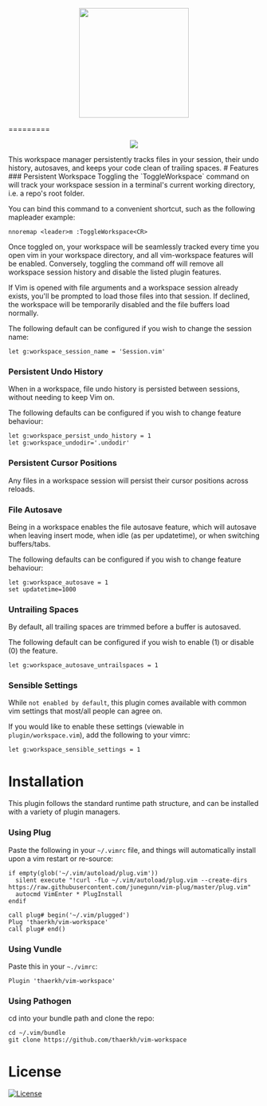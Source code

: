 <p align="center">
<img src="https://raw.githubusercontent.com/thaerkh/vim-workspace/master/wiki/screenshots/logo.jpg" height="220">
</p>
=========
<p align="center">
<img src="https://raw.githubusercontent.com/thaerkh/vim-workspace/master/wiki/screenshots/demo.gif" >
</p>
This workspace manager persistently tracks files in your session, their undo history, autosaves, and keeps your code clean of trailing spaces.
# Features
### Persistent Workspace
Toggling the `ToggleWorkspace` command on will track your workspace session in a terminal's current working directory, i.e. a repo's root folder.

You can bind this command to a convenient shortcut, such as the following mapleader example:
```
nnoremap <leader>m :ToggleWorkspace<CR>
```
Once toggled on, your workspace will be seamlessly tracked every time you open vim in your workspace directory, and all vim-workspace features will be enabled. Conversely, toggling the command off will remove all workspace session history and disable the listed plugin features.

If Vim is opened with file arguments and a workspace session already exists, you'll be prompted to load those files into that session. If declined, the workspace will be temporarily disabled and the file buffers load normally.

The following default can be configured if you wish to change the session name:
```
let g:workspace_session_name = 'Session.vim'
```
### Persistent Undo History

When in a workspace, file undo history is persisted between sessions, without needing to keep Vim on.

The following defaults can be configured if you wish to change feature behaviour:
```
let g:workspace_persist_undo_history = 1
let g:workspace_undodir='.undodir'
```
### Persistent Cursor Positions
Any files in a workspace session will persist their cursor positions across reloads.
### File Autosave
Being in a workspace enables the file autosave feature, which will autosave when leaving insert mode, when idle (as per updatetime), or when switching buffers/tabs.

The following defaults can be configured if you wish to change feature behaviour:
```
let g:workspace_autosave = 1
set updatetime=1000
```
### Untrailing Spaces
By default, all trailing spaces are trimmed before a buffer is autosaved.

The following default can be configured if you wish to enable (1) or disable (0) the feature.
```
let g:workspace_autosave_untrailspaces = 1
```
### Sensible Settings
While `not enabled by default`, this plugin comes available with common vim settings that most/all people can agree on.

If you would like to enable these settings (viewable in `plugin/workspace.vim`), add the following to your vimrc:
```
let g:workspace_sensible_settings = 1
```

# Installation
This plugin follows the standard runtime path structure, and can be installed with a variety of plugin managers.
### Using Plug
Paste the following in your `~/.vimrc` file, and things will automatically install upon a vim restart or re-source:
```
if empty(glob('~/.vim/autoload/plug.vim'))
  silent execute "!curl -fLo ~/.vim/autoload/plug.vim --create-dirs https://raw.githubusercontent.com/junegunn/vim-plug/master/plug.vim"
  autocmd VimEnter * PlugInstall
endif

call plug# begin('~/.vim/plugged')
Plug 'thaerkh/vim-workspace'
call plug# end()
```
### Using Vundle
Paste this in your `~./vimrc`:
```
Plugin 'thaerkh/vim-workspace'
```
### Using Pathogen
cd into your bundle path and clone the repo:
```
cd ~/.vim/bundle
git clone https://github.com/thaerkh/vim-workspace
```

# License
[![License](https://img.shields.io/badge/License-Apache%202.0-blue.svg)](https://opensource.org/licenses/Apache-2.0)
